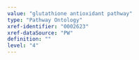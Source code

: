 ```yaml
---
value: "glutathione antioxidant pathway"
type: "Pathway Ontology"
xref-identifier: "0002623"
xref-dataSource: "PW"
definition: ""
level: "4"
---
```

